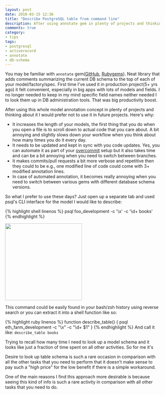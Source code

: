 ```yaml
---
layout: post
date: 2018-03-15 12:36
title: "Describe PostgreSQL table from command line"
description: After using annotate gem in plenty of projects and thinking about it I would prefer not too use it in future projects. Here's why
comments: true
category: 
- tips
tags:
- postgresql
- activerecord
- annotate
- db-schema
---
```


You may be familiar with `annotate` gem(<a href="https://github.com/ctran/annotate_models">GitHub</a>, <a href="https://rubygems.org/gems/annotate">Rubygems</a>). Neat library that adds comments summarizing the current DB schema to the top of each of your model/factory/spec.
First time I've used it in production project(5+ yrs ago) it felt convenient, especially in big apps with lots of models and fields. I no longer needed to keep in my mind specific field names neither needed I to look them up in DB administration tools. That was big productivity boost.

After using this whole model annotation concept in plenty of projects and thinking about it I would prefer not to use it in future projects. Here's why:

<!--more-->

* It increases the length of your models, the first thing that you do when you open a file is to scroll down to actual code that you care about. A bit annoying and slightly slows down your workflow when you think about how many times you do it every day.
* It needs to be updated and kept in sync with you code updates. Yes, you can automate it as part of your <a href="https://github.com/brigade/overcommit">overcommit</a> setup but it also takes time and can be a bit annoying when you need to switch between branches.
* It makes commits/pull requests a bit more verbose and repetitive then they could to be e.g., one modified line of code could come with 3+ modified annotation lines.
* In case of automated annotation, it becomes really annoying when you need to switch between various gems with different database schema versions.

So what I prefer to use these days? Just open up a separate tab and used psql's CLI interface for the model I would like to describe:

{% highlight shell linenos %}
psql foo_development -c  '\x' -c '\d+ books'
{% endhighlight %}

<a href="{{ site.url }}/assets/describe.png" target="_blank">
	<img width="250" src="{{ site.url }}/assets/describe.png" />
</a>

This command could be easily found in your bash/zsh history using reverse search or you can extract it into a shell function like so:

{% highlight ruby linenos %}
function describe_table() {
  psql eth_farm_development -c  "\x" -c "\d+ $1"
}
{% endhighlight %}
And call it like: `describe_table books`

Trying to recall how many time I need to look up a model schema and it looks like just a fraction of time spent on all other activities. So for me it's 

Desire to look up table schema is such a rare occasion in comparison with all the other tasks that you need to perform that it doesn't make sense to pay such a "high price" for the low benefit if there is a simple workaround.

One of the main reasons I find this approach more desirable is because seeing this kind of info is such a rare activity in comparison with all other tasks that you need to do.
